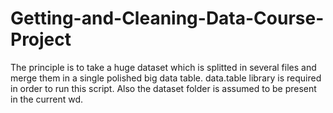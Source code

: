 # Getting-and-Cleaning-Data-Course-Project
The principle is to take a huge dataset which is splitted in several files and merge them in a single polished big data table.
data.table library is required in order to run this script.
Also the dataset folder is assumed to be present in the current wd.

